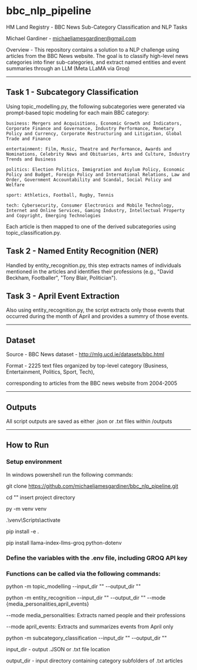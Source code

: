 # bbc_nlp_pipeline

HM Land Registry - BBC News Sub-Category Classification and NLP Tasks

Michael Gardiner - michaeljamesgardiner@gmail.com

Overview - This repository contains a solution to a NLP challenge using articles from the BBC News website. The goal is to classify high-level news categories into finer sub-categories, and extract named entities and event summaries through an LLM (Meta LLaMA via Groq)

---

## Task 1 - Subcategory Classification

  Using topic_modelling.py, the following subcategories were generated via prompt-based topic modeling for each main BBC category:

    business: Mergers and Acquisitions, Economic Growth and Indicators, Corporate Finance and Governance, Industry Performance, Monetary Policy and Currency, Corporate Restructuring and Litigation, Global Trade and Finance
    
    entertainment: Film, Music, Theatre and Performance, Awards and Nominations, Celebrity News and Obituaries, Arts and Culture, Industry Trends and Business
    
    politics: Election Politics, Immigration and Asylum Policy, Economic Policy and Budget, Foreign Policy and International Relations, Law and Order, Government Accountability and Scandal, Social Policy and Welfare
    
    sport: Athletics, Football, Rugby, Tennis
    
    tech: Cybersecurity, Consumer Electronics and Mobile Technology, Internet and Online Services, Gaming Industry, Intellectual Property and Copyright, Emerging Technologies

  Each article is then mapped to one of the derived subcategories using topic_classification.py.


## Task 2 - Named Entity Recognition (NER)

  Handled by entity_recognition.py, this step extracts names of individuals mentioned in the articles and identifies their professions (e.g., "David Beckham, Footballer", "Tony Blair, Politician").


## Task 3 - April Event Extraction

  Also using entity_recognition.py, the script extracts only those events that occurred during the month of April and provides a summry of those events.

---
## Dataset

  Source - BBC News dataset - http://mlg.ucd.ie/datasets/bbc.html
  
  Format - 2225 text files organized by top-level category (Business, Entertainment, Politics, Sport, Tech), 
  
  corresponding to articles from the BBC news website from 2004-2005

---
## Outputs

  All script outputs are saved as either .json or .txt files within /outputs

---

## How to Run

### Setup environment

In windows powershell run the following commands:

git clone https://github.com/michaeljamesgardiner/bbc_nlp_pipeline.git

cd "" insert project directory

py -m venv venv

.\venv\Scripts\activate

pip install -e . 

pip install llama-index-llms-groq python-dotenv


### Define the variables with the .env file, including GROQ API key



### Functions can be called via the following commands:

python -m topic_modelling --input_dir "" --output_dir ""

python -m entity_recognition --input_dir "" --output_dir "" --mode {media_personalities,april_events}

  --mode media_personalities: Extracts named people and their professions

  --mode april_events: Extracts and summarizes events from April only

python -m subcategory_classification --input_dir "" --output_dir ""

input_dir - output .JSON or .txt file location 

output_dir - input directory containing category subfolders of .txt articles
